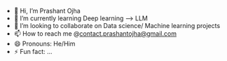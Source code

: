 - 👋 Hi, I’m Prashant Ojha
- 🌱 I’m currently learning Deep learning --> LLM
- 💞️ I’m looking to collaborate on Data science/ Machine learning projects
- 📫 How to reach me @contact.prashantojha@gmail.com
- 😄 Pronouns: He/Him
- ⚡ Fun fact: ...

<!---
ojhaprashant0/ojhaprashant0 is a ✨ special ✨ repository because its `README.md` (this file) appears on your GitHub profile.
You can click the Preview link to take a look at your changes.
--->
